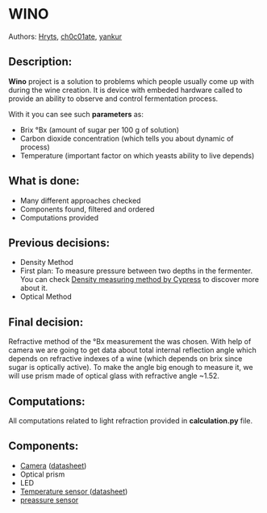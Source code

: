 # WINO

Authors: [Hryts](https://github.com/Hryts), [ch0c01ate](https://github.com/ch0c01ate), [yankur](https://github.com/yankur)



## Description:

**Wino** project is a solution to problems which people usually come up with during the wine creation. It is device with embeded hardware called to provide an ability to observe and control fermentation process. 

With it you can see such **parameters** as:

- Brix °Bx (amount of sugar per 100 g of solution)
- Carbon dioxide concentration (which tells you about dynamic of process)
- Temperature (important factor on which yeasts ability to live depends)



## What is done:

- Many different approaches checked
- Components found, filtered and ordered
- Computations provided

 

## Previous decisions:

- Density Method
 - First plan: To measure pressure between two depths in the fermenter. You can check [Density measuring method by Cypress](https://github.com/ch0c01ate/wino/blob/master/presentations/Measuring%20Density.ppt) to discover more about it.
- Optical Method





## Final decision:

Refractive method of the °Bx measurement the  was chosen. With help of camera we are going to get data about total internal reflection angle which depends on refractive indexes of a wine (which depends on brix since sugar is optically active). To make the angle big enough to measure it, we will use prism made of optical glass with refractive angle ~1.52.



## Computations:

All computations related to light refraction provided in **calculation.py** file.



## Components:

- [Camera](https://www.sparkfun.com/products/15430)  ([datasheet](https://cdn.sparkfun.com/assets/0/b/0/e/d/LI-IMX219-MIPI-FF-NANO_SPEC.pdf))
- Optical prism 
- LED
- [Temperature sensor ](https://www.sparkfun.com/products/11050)([datasheet](https://cdn.sparkfun.com/datasheets/Sensors/Temp/DS18B20.pdf))
- [preassure sensor](https://www.mondaykids.com/monday-kids-3-3-45-5v-digital-barometric-pressure-sensor-module-liquid-water-level-controller-board-0-45-40kpa-for-arduino.html) 
